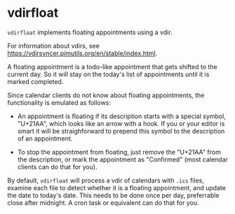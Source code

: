 # vdirfloat

`vdirfloat` implements floating appointments using a vdir.

For information about vdirs, see
https://vdirsyncer.pimutils.org/en/stable/index.html.

A floating appointment is a todo-like appointment that gets shifted to
the current day. So it will stay on the today's list of appointments
until it is marked completed.

Since calendar clients do not know about floating appointments, the
functionality is emulated as follows:

* An appointment is floating if its description starts with a special
  symbol, "U+21AA", which looks like an arrow with a hook. If you or
  your editor is smart it will be straighforward to prepend this symbol
  to the description of an appointment.

* To stop the appointment from floating, just remove the "U+21AA" from
  the description, or mark the appointment as "Confirmed" (most
  calendar clients can do that for you).

By default, `vdirfloat` will process a vdir of calendars with
`.ics` files, examine each file to detect whether it is a floating
appointment, and update the date to today's date. This needs to be
done once per day, preferrable close after midnight. A cron task or
equivalent can do that for you.
